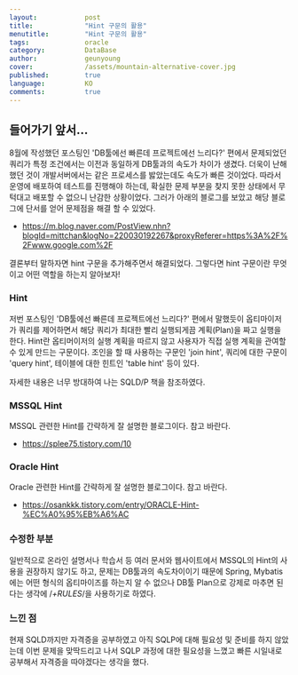 ```yaml
---
layout:            post
title:             "Hint 구문의 활용"
menutitle:         "Hint 구문의 활용"
tags:              oracle
category:          DataBase
author:            geunyoung
cover:             /assets/mountain-alternative-cover.jpg
published:         true
language:          KO
comments:          true
---
```


## 들어가기 앞서...

8월에 작성했던 포스팅인 'DB툴에선 빠른데 프로젝트에선 느리다?' 편에서 문제되었던 쿼리가 특정 조건에서는 이전과 동일하게 DB툴과의 속도가 차이가 생겼다.
더욱이 난해했던 것이 개발서버에서는 같은 프로세스를 밣았는데도 속도가 빠른 것이었다.
따라서 운영에 배포하여 테스트를 진행해야 하는데, 확실한 문제 부분을 찾지 못한 상태에서 무턱대고 배포할 수 없으니 난감한 상황이었다.
그러가 아래의 블로그를 보았고 해당 블로그에 단서를 얻어 문제점을 해결 할 수 있었다.
 - https://m.blog.naver.com/PostView.nhn?blogId=mittchan&logNo=220030192267&proxyReferer=https%3A%2F%2Fwww.google.com%2F

결론부터 말하자면 hint 구문을 추가해주면서 해결되었다. 
그렇다면 hint 구문이란 무엇이고 어떤 역할을 하는지 알아보자!


### Hint

저번 포스팅인 'DB툴에선 빠른데 프로젝트에선 느리다?' 편에서 말했듯이 옵티마이저가 쿼리를 제어하면서 해당 쿼리가 최대한 빨리 실행되게끔 계획(Plan)을 짜고 실행을 한다.
Hint란 옵티머이저의 실행 계획을 따르지 않고 사용자가 직접 실행 계획을 관여할 수 있게 만드는 구문이다.
조인을 할 때 사용하는 구문인 'join hint', 쿼리에 대한 구문이 'query hint', 테이블에 대한 힌트인 'table hint' 등이 있다.

자세한 내용은 너무 방대하여 나는 SQLD/P 책을 참조하였다.


### MSSQL Hint

MSSQL 관련한 Hint를 간략하게 잘 설명한 블로그이다. 참고 바란다.
 - https://splee75.tistory.com/10


### Oracle Hint

Oracle 관련한 Hint를 간략하게 잘 설명한 블로그이다. 참고 바란다.
 - https://osankkk.tistory.com/entry/ORACLE-Hint-%EC%A0%95%EB%A6%AC


### 수정한 부분

일반적으로 온라인 설명서나 학습서 등 여러 문서와 웹사이트에서 MSSQL의 Hint의 사용을 권장하지 않기도 하고, 문제는 DB툴과의 속도차이이기 때문에 Spring, Mybatis에는 어떤 형식의 옵티마이즈를 하는지 알 수 없으나 DB툴 Plan으로 강제로 마추면 된다는 생각에 /*+RULES*/을 사용하기로 하였다.


### 느낀 점

현재 SQLD까지만 자격증을 공부하였고 아직 SQLP에 대해 필요성 및 준비를 하지 않았는데 이번 문제을 맞딱드리고 나서 SQLP 과정에 대한 필요성을 느꼈고 빠른 시일내로 공부해서 자격증을 따야겠다는 생각을 했다.
